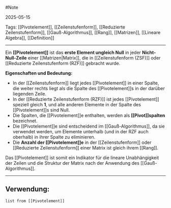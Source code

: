 #Note

2025-05-15

Tags: [[Pivotelement]], [[Zeilenstufenform]], [[Reduzierte Zeilenstufenform]], [[Gauß-Algorithmus]], [[Rang]], [[Matrizen]], [[Lineare Algebra]], [[Definition]]

---

Ein **[[Pivotelement]]** ist das **erste Element ungleich Null** in jeder **Nicht-Null-Zeile** einer [[Matrizen|Matrix]], die in [[Zeilenstufenform (ZSF)]] oder [[Reduzierte Zeilenstufenform (RZF)]] gebracht wurde.

**Eigenschaften und Bedeutung:**

* In der [[Zeilenstufenform]] liegt jedes [[Pivotelement]] in einer Spalte, die weiter rechts liegt als die Spalte des [[Pivotelement]]s in der darüber liegenden Zeile.
* In der [[Reduzierte Zeilenstufenform (RZF)]] ist jedes [[Pivotelement]] speziell gleich **1**, und alle anderen Elemente in der Spalte des [[Pivotelement]]s sind Null.
* Die Spalten, die [[Pivotelement]]e enthalten, werden als **[[Pivot]]spalten** bezeichnet.
* Die [[Pivotelement]]e sind entscheidend im [[Gauß-Algorithmus]], da sie verwendet werden, um Elemente unterhalb (und in der RZF auch oberhalb) in ihrer Spalte zu eliminieren.
* Die **Anzahl der [[Pivotelement]]e** in der [[Zeilenstufenform]] oder [[Reduzierte Zeilenstufenform]] einer Matrix ist gleich ihrem [[Rang]].

Das [[Pivotelement]] ist somit ein Indikator für die lineare Unabhängigkeit der Zeilen und die Struktur der Matrix nach der Anwendung des [[Gauß-Algorithmus]].

---

## Verwendung:

```dataview
list from [[Pivotelement]]
```